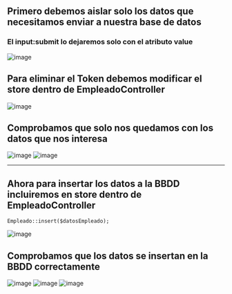 ## Primero debemos aislar solo los datos que necesitamos enviar a nuestra base de datos
### El input:submit lo dejaremos solo con el atributo value
![image](https://user-images.githubusercontent.com/93767832/156922044-ca81edb9-ce7b-4981-9ebd-de1fe5e2538b.png)

## Para eliminar el Token debemos modificar el store dentro de EmpleadoController

![image](https://user-images.githubusercontent.com/93767832/156922160-b20de841-2535-45d8-a0ad-8ee8dbfa955a.png)

## Comprobamos que solo nos quedamos con los datos que nos interesa
![image](https://user-images.githubusercontent.com/93767832/156922198-57c610b7-329d-464d-acee-c7f5c129e17f.png)
![image](https://user-images.githubusercontent.com/93767832/156922216-cbece452-bb7f-46e9-a83d-e3d9904d8234.png)

-----
## Ahora para insertar los datos a la BBDD incluiremos en store dentro de EmpleadoController
```
Empleado::insert($datosEmpleado);
```
![image](https://user-images.githubusercontent.com/93767832/156922315-1d9cfd6e-d1a5-49ef-8aff-a48eba2177a7.png)

## Comprobamos que los datos se insertan en la BBDD correctamente
![image](https://user-images.githubusercontent.com/93767832/156922407-65b15671-0372-410a-86f3-c7eabd8e9a39.png)
![image](https://user-images.githubusercontent.com/93767832/156922413-27a43886-3c47-44cc-bc7c-8a3f7be24742.png)
![image](https://user-images.githubusercontent.com/93767832/156922429-195890b6-13b9-4d7a-b30d-d6fb8077eaa1.png)


